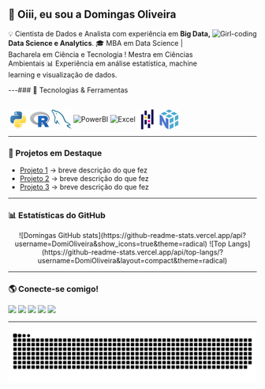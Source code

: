 
## 👋 Oiii, eu sou a Domingas Oliveira  

<img align="right" alt="Girl-coding" height="200" src="https://media.giphy.com/media/v1.Y2lkPWVjZjA1ZTQ3Z3B0ZDlubnVobjZrZXU4NTFwdjl3NDFuYWs2cTU1NmMzaGZjcGdwbSZlcD12MV9naWZzX3NlYXJjaCZjdD1n/LXoFuds81sEDJkUDkf/giphy.gif">





💡 Cientista de Dados e Analista com experiência em **Big Data, Data Science e Analytics**.
🎓 MBA em Data Science | Bacharela em Ciência e Tecnologia ! Mestra em Ciências Ambientais 
📊 Experiência em análise estatística, machine learning e visualização de dados.  

---### 🚀 Tecnologias & Ferramentas  
<div style="display: inline_block"><br>
  <img align="center" alt="Python" height="40" width="40" src="https://raw.githubusercontent.com/devicons/devicon/master/icons/python/python-original.svg">
  <img align="center" alt="R" height="40" width="40" src="https://raw.githubusercontent.com/devicons/devicon/master/icons/r/r-original.svg">
  <img align="center" alt="SQL" height="40" width="40" src="https://raw.githubusercontent.com/devicons/devicon/master/icons/mysql/mysql-original.svg">
  <img align="center" alt="PowerBI" height="40" width="40" src="https://img.icons8.com/color/48/power-bi.png">
  <img align="center" alt="Excel" height="40" width="40" src="https://img.icons8.com/color/48/microsoft-excel-2019--v1.png">
  <img align="center" alt="Pandas" height="40" width="40" src="https://raw.githubusercontent.com/devicons/devicon/master/icons/pandas/pandas-original.svg">
  <img align="center" alt="Numpy" height="40" width="40" src="https://raw.githubusercontent.com/devicons/devicon/master/icons/numpy/numpy-original.svg">
 </div>  

---

### 📂 Projetos em Destaque  
- [Projeto 1](link-do-repo1) → breve descrição do que fez  
- [Projeto 2](link-do-repo2) → breve descrição do que fez  
- [Projeto 3](link-do-repo3) → breve descrição do que fez  
---

### 📊 Estatísticas do GitHub  
<p align="center">
  ![Domingas GitHub stats](https://github-readme-stats.vercel.app/api?username=DomiOliveira&show_icons=true&theme=radical)  
  ![Top Langs](https://github-readme-stats.vercel.app/api/top-langs/?username=DomiOliveira&layout=compact&theme=radical)
</p>

---

### 🌎 Conecte-se comigo!  
<div> 
  <a href="https://www.linkedin.com/in/domingas-oliveira-40922320a/" target="_blank"><img src="https://img.shields.io/badge/-LinkedIn-%230077B5?style=for-the-badge&logo=linkedin&logoColor=white" target="_blank"></a> 
    <a href="https://github.com/DomiOliveira" target="_blank"><img src="https://img.shields.io/badge/-GitHub-000?style=for-the-badge&logo=github&logoColor=white" target="_blank"></a>
  <a href="https://www.instagram.com/d.oliveiraa/?hl=pt-br" target="_blank"><img src="https://img.shields.io/badge/-Instagram-%23E4405F?style=for-the-badge&logo=instagram&logoColor=white" target="_blank"></a>
  <a href="http://lattes.cnpq.br/1278008553439861" target="_blank"><img src="https://img.shields.io/badge/-Lattes-%230077B5?style=for-the-badge&logo=academia&logoColor=white" target="_blank"></a>
  <a href="mailto:99domingas@gmail.com"><img src="https://img.shields.io/badge/-Gmail-%23333?style=for-the-badge&logo=gmail&logoColor=white" target="_blank"></a>
</div>  

---

<p align="center">
  <img src="https://raw.githubusercontent.com/Platane/snk/output/github-contribution-grid-snake.svg" alt="Snake animation" />
</p>

